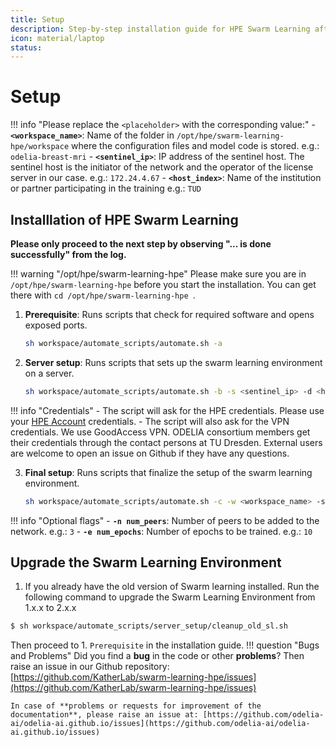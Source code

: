 ```yaml
---
title: Setup
description: Step-by-step installation guide for HPE Swarm Learning after meeting all requirements.
icon: material/laptop
status: 
---
```


# Setup

!!! info "Please replace the `<placeholder>` with the corresponding value:"
    - **`<workspace_name>`**: Name of the folder in `/opt/hpe/swarm-learning-hpe/workspace` where the configuration files and model code is stored. e.g.: `odelia-breast-mri`
    - **`<sentinel_ip>`**: IP address of the sentinel host. The sentinel host is the initiator of the network and the operator of the license server in our case. e.g.: `172.24.4.67`
    - **`<host_index>`**: Name of the institution or partner participating in the training e.g.: `TUD`
  
## Installlation of HPE Swarm Learning

**Please only proceed to the next step by observing "... is done successfully" from the log.**

!!! warning "/opt/hpe/swarm-learning-hpe"
    Please make sure you are in `/opt/hpe/swarm-learning-hpe` before you start the installation. You can get there with `cd /opt/hpe/swarm-learning-hpe `.

1. **Prerequisite**: Runs scripts that check for required software and opens exposed ports.
    ```sh
    sh workspace/automate_scripts/automate.sh -a
    ```

2. **Server setup**: Runs scripts that sets up the swarm learning environment on a server.
    ```sh
    sh workspace/automate_scripts/automate.sh -b -s <sentinel_ip> -d <host_index>
    ```

!!! info "Credentials"
    - The script will ask for the HPE credentials. Please use your [HPE Account](https://auth.hpe.com/hpe/cf/) credentials.
    - The script will also ask for the VPN credentials. We use GoodAccess VPN. ODELIA consortium members get their credentials through the contact persons at TU Dresden. External users are welcome to open an issue on Github if they have any questions.

3. **Final setup**: Runs scripts that finalize the setup of the swarm learning environment. 
    ```sh
    sh workspace/automate_scripts/automate.sh -c -w <workspace_name> -s <sentinel_ip> -d <host_index> -l <license_ip> [-n num_peers] [-e num_epochs]
    ```
!!! info "Optional flags"
    - **`-n num_peers`**: Number of peers to be added to the network. e.g.: `3`
    - **`-e num_epochs`**: Number of epochs to be trained. e.g.: `10`

## Upgrade the Swarm Learning Environment

1. If you already have the old version of Swarm learning installed. Run the following command to upgrade the Swarm Learning Environment from 1.x.x to 2.x.x
```sh
$ sh workspace/automate_scripts/server_setup/cleanup_old_sl.sh
```

Then proceed to 1. `Prerequisite` in the installation guide.
!!! question "Bugs and Problems"
    Did you find a **bug** in the code or other **problems**? Then raise an issue in our Github repository: [https://github.com/KatherLab/swarm-learning-hpe/issues](https://github.com/KatherLab/swarm-learning-hpe/issues)

    In case of **problems or requests for improvement of the documentation**, please raise an issue at: [https://github.com/odelia-ai/odelia-ai.github.io/issues](https://github.com/odelia-ai/odelia-ai.github.io/issues)


